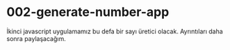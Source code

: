 # 002-generate-number-app

İkinci javascript uygulamamız bu defa bir sayı üretici olacak. Ayrıntıları daha sonra paylaşacağım.
